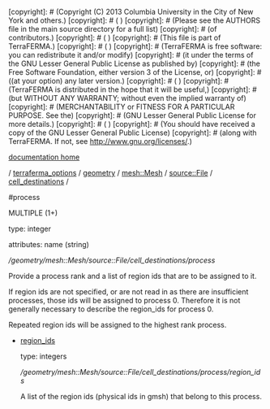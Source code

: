 [copyright]: # (Copyright (C) 2013 Columbia University in the City of New York and others.)
[copyright]: # ( )
[copyright]: # (Please see the AUTHORS file in the main source directory for a full list)
[copyright]: # (of contributors.)
[copyright]: # ( )
[copyright]: # (This file is part of TerraFERMA.)
[copyright]: # ( )
[copyright]: # (TerraFERMA is free software: you can redistribute it and/or modify)
[copyright]: # (it under the terms of the GNU Lesser General Public License as published by)
[copyright]: # (the Free Software Foundation, either version 3 of the License, or)
[copyright]: # ((at your option) any later version.)
[copyright]: # ( )
[copyright]: # (TerraFERMA is distributed in the hope that it will be useful,)
[copyright]: # (but WITHOUT ANY WARRANTY; without even the implied warranty of)
[copyright]: # (MERCHANTABILITY or FITNESS FOR A PARTICULAR PURPOSE. See the)
[copyright]: # (GNU Lesser General Public License for more details.)
[copyright]: # ( )
[copyright]: # (You should have received a copy of the GNU Lesser General Public License)
[copyright]: # (along with TerraFERMA. If not, see <http://www.gnu.org/licenses/>.)

[documentation home](https://github.com/terraferma/terraferma/wiki/Documentation)

/ [terraferma_options](../../../../../terraferma_options.md) / [geometry](../../../../geometry.md) / [mesh::Mesh](../../../mesh__Mesh.md) / [source::File](../../source__File.md) / [cell_destinations](../cell_destinations.md) /

#process

MULTIPLE (1+) 

type: integer

attributes: name (string) 

*/geometry/mesh::Mesh/source::File/cell_destinations/process*

Provide a process rank and a list of region ids that are to be assigned to it.

If region ids are not specified, or are not read in as there are insufficient processes,
those ids will be assigned to process 0.  Therefore it is not generally necessary to describe
the region_ids for process 0.

Repeated region ids will be assigned to the highest rank process.

* [region_ids](process/region_ids.md "child")

    type: integers

    */geometry/mesh::Mesh/source::File/cell_destinations/process/region_ids*

    A list of the region ids (physical ids in gmsh) that belong to this process.

[autogenerated]: # (This file was automatically generated from the schema file:/home/cwilson/repos/github/TerraFERMA/TerraFERMA/buckettools/schemas/geometry.rng.)

